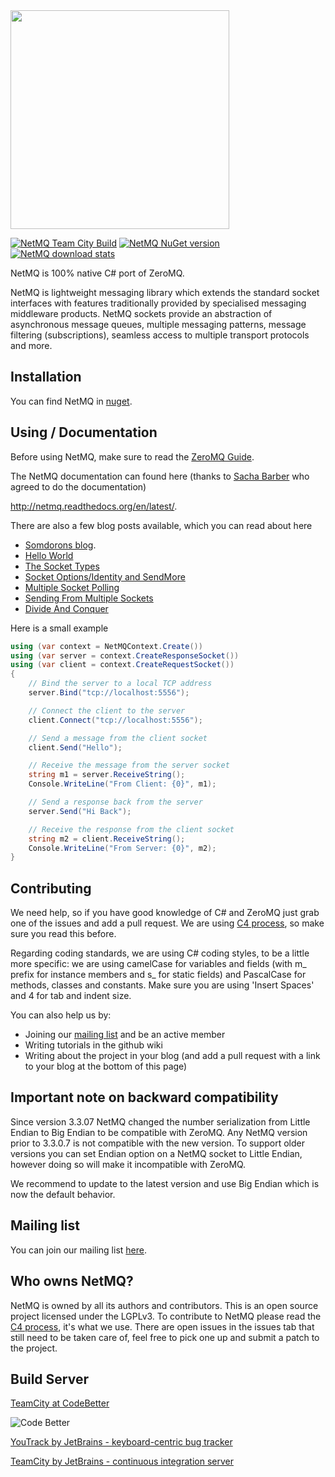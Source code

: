 <img src="https://cdn.rawgit.com/zeromq/netmq/master/img/NetMQLogo.svg" width="350" />

[![NetMQ Team City Build](https://img.shields.io/teamcity/codebetter/bt1046.svg)](http://teamcity.codebetter.com/project.html?projectId=NetMQ) [![NetMQ NuGet version](https://img.shields.io/nuget/v/NetMQ.svg)](https://www.nuget.org/packages/NetMQ/) [![NetMQ download stats](https://img.shields.io/nuget/dt/NetMQ.svg)](https://www.nuget.org/packages/NetMQ/)

NetMQ is 100% native C# port of ZeroMQ.

NetMQ is lightweight messaging library which extends the
standard socket interfaces with features traditionally provided by
specialised messaging middleware products. NetMQ sockets provide an
abstraction of asynchronous message queues, multiple messaging patterns,
message filtering (subscriptions), seamless access to multiple transport
protocols and more.

## Installation

You can find NetMQ in [nuget](https://nuget.org/packages/NetMQ/).

## Using / Documentation

Before using NetMQ, make sure to read the [ZeroMQ Guide](http://zguide.zeromq.org/page:all). 

The NetMQ documentation can found here (thanks to [Sacha Barber](http://www.codeproject.com/Members/Sacha-Barber) who agreed to do the documentation) 

http://netmq.readthedocs.org/en/latest/.


There are also a few blog posts available, which you can read about here

+ [Somdorons blog](http://somdoron.com/category/netmq/).
+ [Hello World](http://sachabarbs.wordpress.com/2014/08/19/zeromq-1-introduction/)
+ [The Socket Types](http://sachabarbs.wordpress.com/2014/08/21/zeromq-2-the-socket-types-2/)
+ [Socket Options/Identity and SendMore](http://sachabarbs.wordpress.com/2014/08/26/zeromq-3-socket-optionsidentity-and-sendmore/)
+ [Multiple Socket Polling](http://sachabarbs.wordpress.com/2014/08/27/zeromq-4-multiple-sockets-polling/)
+ [Sending From Multiple Sockets](https://sachabarbs.wordpress.com/2014/08/30/zeromq-sending-from-multiple-sockets/)
+ [Divide And Conquer](http://sachabarbs.wordpress.com/2014/09/01/zeromq-6-divide-and-conquer/)


Here is a small example

```csharp
using (var context = NetMQContext.Create())
using (var server = context.CreateResponseSocket())
using (var client = context.CreateRequestSocket())
{
    // Bind the server to a local TCP address
    server.Bind("tcp://localhost:5556");

    // Connect the client to the server
    client.Connect("tcp://localhost:5556");

    // Send a message from the client socket
    client.Send("Hello");

    // Receive the message from the server socket
    string m1 = server.ReceiveString();
    Console.WriteLine("From Client: {0}", m1);

    // Send a response back from the server
    server.Send("Hi Back");

    // Receive the response from the client socket
    string m2 = client.ReceiveString();
    Console.WriteLine("From Server: {0}", m2);
}
```

## Contributing

We need help, so if you have good knowledge of C# and ZeroMQ just grab one of the issues and add a pull request.
We are using [C4 process](http://rfc.zeromq.org/spec:16), so make sure you read this before.

Regarding coding standards, we are using C# coding styles, to be a little more specific: we are using camelCase for variables and fields (with m_ prefix for instance members and s_ for static fields) and PascalCase for methods, classes and constants. Make sure you are using 'Insert Spaces' and 4 for tab and indent size.

You can also help us by:

* Joining our [mailing list](https://groups.google.com/d/forum/netmq-dev?hl=en) and be an active member
* Writing tutorials in the github wiki
* Writing about the project in your blog (and add a pull request with a link to your blog at the bottom of this page)

## Important note on backward compatibility 

Since version 3.3.07 NetMQ changed the number serialization from Little Endian to Big Endian to be compatible with ZeroMQ.
Any NetMQ version prior to 3.3.0.7 is not compatible with the new version. To support older versions you can set Endian option on a NetMQ socket to Little Endian,
however doing so will make it incompatible with ZeroMQ.

We recommend to update to the latest version and use Big Endian which is now the default behavior.

## Mailing list

You can join our mailing list [here](https://groups.google.com/d/forum/netmq-dev?hl=en). 

## Who owns NetMQ?

NetMQ is owned by all its authors and contributors. 
This is an open source project licensed under the LGPLv3. 
To contribute to NetMQ please read the [C4 process](http://rfc.zeromq.org/spec:16), it's what we use.
There are open issues in the issues tab that still need to be taken care of, feel free to pick one up and submit a patch to the project.

## Build Server

[TeamCity at CodeBetter](http://teamcity.codebetter.com/project.html?projectId=project372&tab=projectOverview)

![Code Better](http://www.jetbrains.com/img/banners/Codebetter300x250.png)

[YouTrack by JetBrains - keyboard-centric bug tracker](http://www.jetbrains.com/youtrack)

[TeamCity by JetBrains - continuous integration server](http://www.jetbrains.com/teamcity)

